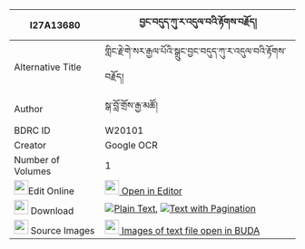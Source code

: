 |I27A13680|བྱང་བདུད་ཀུ་ར་འདུལ་བའི་རྟོགས་བརྗོད། 
| --- | --- 
|Alternative Title |གླིང་རྗེ་གེ་སར་རྒྱལ་པོའི་སྒྲུང་བྱང་བདུད་ཀུ་ར་འདུལ་བའི་རྟོགས་བརྗོད།
|Author| སྒ་བློ་གྲོས་རྒྱ་མཚོ།
|BDRC ID | W20101
|Creator | Google OCR
|Number of Volumes| 1
|<img width="25" src="https://img.icons8.com/color/25/000000/edit-property.png">Edit Online| [<img width="25" src="https://avatars.githubusercontent.com/u/45091458?s=200&v=4"> Open in Editor](http://editor.openpecha.org/I27A13680)
|<img width="25" src="https://img.icons8.com/fluent/48/000000/download-2.png"/>  Download | [![](https://img.icons8.com/color/20/000000/txt.png)Plain Text](https://github.com/Openpecha/I27A13680/releases/download/v1/jang_du_ku_ra_dulwa_i_tokjo_plain_I27A13680.zip), [![](https://img.icons8.com/color/20/000000/txt.png)Text with Pagination](https://github.com/Openpecha/I27A13680/releases/download/v1/jang_du_ku_ra_dulwa_i_tokjo_pages_I27A13680.zip)
|<img width="25" src="https://img.icons8.com/plasticine/100/000000/pictures-folder.png"/>  Source Images | [<img width="25" src="https://library.bdrc.io/icons/BUDA-small.svg"> Images of text file open in BUDA](https://library.bdrc.io/show/bdr:W20101)